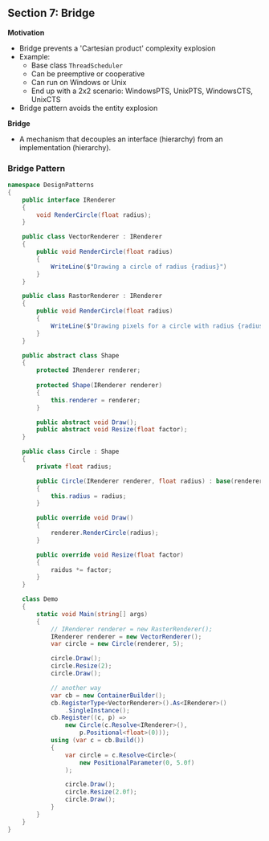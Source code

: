 ## **Section 7: Bridge**

**Motivation**
* Bridge prevents a 'Cartesian product' complexity explosion
* Example: 
    * Base class `ThreadScheduler`
    * Can be preemptive or cooperative
    * Can run on Windows or Unix
    * End up with a 2x2 scenario: WindowsPTS, UnixPTS, WindowsCTS, UnixCTS
* Bridge pattern avoids the entity explosion

**Bridge**
* A mechanism that decouples an interface (hierarchy) from an implementation (hierarchy).

### **Bridge Pattern**
```csharp
namespace DesignPatterns
{
    public interface IRenderer
    {
        void RenderCircle(float radius);
    }

    public class VectorRenderer : IRenderer
    {
        public void RenderCircle(float radius)
        {
            WriteLine($"Drawing a circle of radius {radius}")
        }
    }

    public class RastorRenderer : IRenderer
    {
        public void RenderCircle(float radius)
        {
            WriteLine($"Drawing pixels for a circle with radius {radius}")
        }
    }

    public abstract class Shape
    {
        protected IRenderer renderer;
        
        protected Shape(IRenderer renderer)
        {
            this.renderer = renderer;
        }

        public abstract void Draw();
        public abstract void Resize(float factor);
    }

    public class Circle : Shape
    {
        private float radius;

        public Circle(IRenderer renderer, float radius) : base(renderer)
        {
            this.radius = radius;
        }

        public override void Draw()
        {
            renderer.RenderCircle(radius);
        }

        public override void Resize(float factor)
        {
            raidus *= factor;
        }
    }

    class Demo
    {
        static void Main(string[] args)
        {
            // IRenderer renderer = new RasterRenderer();
            IRenderer renderer = new VectorRenderer();
            var circle = new Circle(renderer, 5);

            circle.Draw();
            circle.Resize(2);
            circle.Draw();

            // another way 
            var cb = new ContainerBuilder();
            cb.RegisterType<VectorRenderer>().As<IRenderer>()
                .SingleInstance();
            cb.Register((c, p) => 
                new Circle(c.Resolve<IRenderer>(),
                    p.Positional<float>(0)));
            using (var c = cb.Build())
            {
                var circle = c.Resolve<Circle>(
                    new PositionalParameter(0, 5.0f)
                );

                circle.Draw();
                circle.Resize(2.0f);
                circle.Draw();
            }
        }
    }
}
```